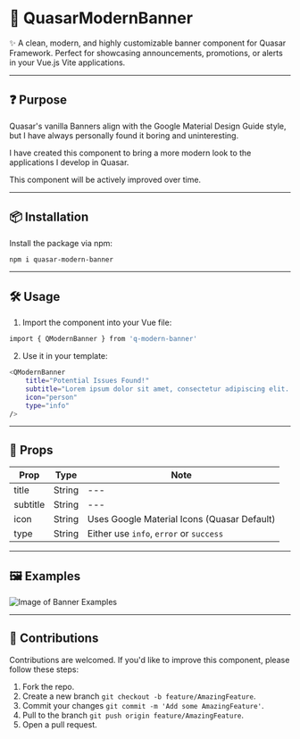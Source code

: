 # 🚀 QuasarModernBanner

✨ A clean, modern, and highly customizable banner component for Quasar Framework. Perfect for showcasing announcements, promotions, or alerts in your Vue.js Vite applications.

---

## ❓ Purpose
Quasar's vanilla Banners align with the Google Material Design Guide style, but I have always personally found
it boring and uninteresting.

I have created this component to bring a more modern look to the applications I develop in Quasar.

This component will be actively improved over time.

---

## 📦 Installation

Install the package via npm:

```bash
npm i quasar-modern-banner
```

---

## 🛠️ Usage
1. Import the component into your Vue file:

```bash
import { QModernBanner } from 'q-modern-banner'
```
2. Use it in your template:

```bash
<QModernBanner
    title="Potential Issues Found!"
    subtitle="Lorem ipsum dolor sit amet, consectetur adipiscing elit. Sed do eiusmod tempor."
    icon="person"
    type="info"
/>
```

---

## 🎨 Props

| Prop     | Type   | Note                                        |  
|----------|--------|---------------------------------------------|
| title    | String | ---                                         |
| subtitle | String | ---                                         |
| icon     | String | Uses Google Material Icons (Quasar Default) |
| type     | String | Either use `info`, `error` or `success`     |

---

## 🖼️ Examples
![Image of Banner Examples](https://gcdnb.pbrd.co/images/wq8BNQg8Ncu7.png?o=1)

---

## 🤝 Contributions
Contributions are welcomed. If you'd like to improve this component, please follow these steps:
1. Fork the repo.
2. Create a new branch `git checkout -b feature/AmazingFeature`.
3. Commit your changes `git commit -m 'Add some AmazingFeature'`.
4. Pull to the branch `git push origin feature/AmazingFeature`.
5. Open a pull request.
